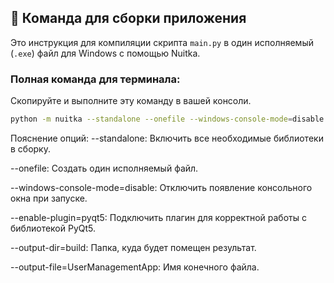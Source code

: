 ## 🚀 Команда для сборки приложения

Это инструкция для компиляции скрипта `main.py` в один исполняемый (`.exe`) файл для Windows с помощью Nuitka.

### Полная команда для терминала:

Скопируйте и выполните эту команду в вашей консоли.

```bash
python -m nuitka --standalone --onefile --windows-console-mode=disable --disable-cache=ccache --enable-plugin=pyqt5 --output-dir=build --output-file=UserManagementApp main.py
```

Пояснение опций:
--standalone: Включить все необходимые библиотеки в сборку.

--onefile: Создать один исполняемый файл.

--windows-console-mode=disable: Отключить появление консольного окна при запуске.

--enable-plugin=pyqt5: Подключить плагин для корректной работы с библиотекой PyQt5.

--output-dir=build: Папка, куда будет помещен результат.

--output-file=UserManagementApp: Имя конечного файла.
